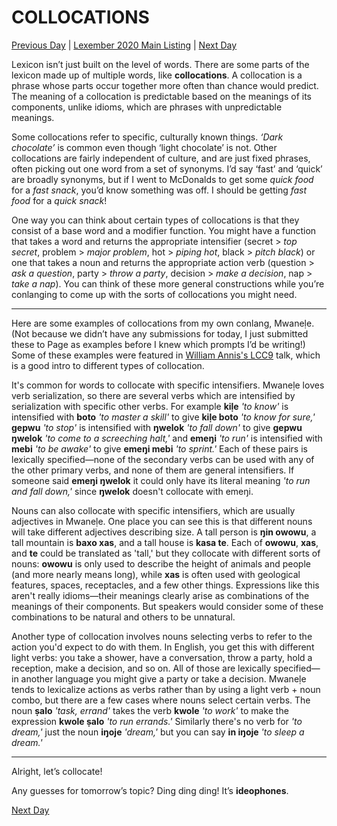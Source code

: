 # COLLOCATIONS
[Previous Day](27) | [Lexember 2020 Main Listing](../../toc_lex21) | [Next Day](../w5/29)

Lexicon isn’t just built on the level of words. There are some parts of the lexicon made up of multiple words, like **collocations**. A collocation is a phrase whose parts occur together more often than chance would predict. The meaning of a collocation is predictable based on the meanings of its components, unlike idioms, which are phrases with unpredictable meanings.

Some collocations refer to specific, culturally known things. _‘Dark chocolate’_ is common even though ‘light chocolate’ is not. Other collocations are fairly independent of culture, and are just fixed phrases, often picking out one word from a set of synonyms. I’d say ‘fast’ and ‘quick’ are broadly synonyms, but if I went to McDonalds to get some _quick food_ for a _fast snack_, you’d know something was off. I should be getting _fast food_ for a _quick snack_!

One way you can think about certain types of collocations is that they consist of a base word and a modifier function. You might have a function that takes a word and returns the appropriate intensifier (secret > _top secret_, problem > _major problem_, hot > _piping hot_, black > _pitch black_) or one that takes a noun and returns the appropriate action verb (question > _ask a question_, party > _throw a party_, decision > _make a decision_, nap > _take a nap_). You can think of these more general constructions while you’re conlanging to come up with the sorts of collocations you might need.

-----

Here are some examples of collocations from my own conlang, Mwaneḷe. (Not because we didn’t have any submissions for today, I just submitted these to Page as examples before I knew which prompts I’d be writing!) Some of these examples were featured in [William Annis's LCC9](https://youtu.be/xuZ_q6_BXXY) talk, which is a good intro to different types of collocation.

It's common for words to collocate with specific intensifiers. Mwaneḷe loves verb serialization, so there are several verbs which are intensified by serialization with specific other verbs. For example **kiḷe** _'to know'_ is intensified with **boto** _'to master a skill'_ to give **kiḷe boto** _'to know for sure,'_ **gepwu** _'to stop'_ is intensified with **ŋwelok** _'to fall down'_ to give **gepwu ŋwelok** _'to come to a screeching halt,'_ and **emeŋi** _'to run'_ is intensified with **mebi** _'to be awake'_ to give **emeŋi mebi** _'to sprint.'_ Each of these pairs is lexically specified—none of the secondary verbs can be used with any of the other primary verbs, and none of them are general intensifiers. If someone said **emeŋi ŋwelok** it could only have its literal meaning _'to run and fall down,'_ since **ŋwelok** doesn't collocate with emeŋi.

Nouns can also collocate with specific intensifiers, which are usually adjectives in Mwaneḷe. One place you can see this is that different nouns will take different adjectives describing size. A tall person is **ŋin owowu**, a tall mountain is **baxo xas**, and a tall house is **kasa te**. Each of **owowu**, **xas**, and **te** could be translated as 'tall,' but they collocate with different sorts of nouns: **owowu** is only used to describe the height of animals and people (and more nearly means long), while **xas** is often used with geological features, spaces, receptacles, and a few other things. Expressions like this aren't really idioms—their meanings clearly arise as combinations of the meanings of their components. But speakers would consider some of these combinations to be natural and others to be unnatural.

Another type of collocation involves nouns selecting verbs to refer to the action you'd expect to do with them. In English, you get this with different light verbs: you take a shower, have a conversation, throw a party, hold a reception, make a decision, and so on. All of those are lexically specified—in another language you might give a party or take a decision. Mwaneḷe tends to lexicalize actions as verbs rather than by using a light verb + noun combo, but there are a few cases where nouns select certain verbs. The noun **ṣalo** _'task, errand'_ takes the verb **kwole** _'to work'_ to make the expression **kwole ṣalo** _'to run errands.'_ Similarly there's no verb for _'to dream,'_ just the noun **iŋoje** _'dream,'_ but you can say **in iŋoje** _'to sleep a dream.'_

-----

Alright, let’s collocate!

Any guesses for tomorrow’s topic? Ding ding ding! It’s **ideophones**.

[Next Day](../w5/29)
